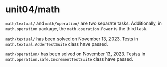 # unit04/math

`math/textual/` and `math/operation/` are two separate tasks.
Additionally, in `math.operation` package, the `math.operation.Power` is the third task.

`math/textual/` has been solved on November 13, 2023.
Tests in `math.textual.AdderTestSuite` class have passed.

`math/operation/` has been solved on November 13, 2023.
Testss in `math.operation.safe.IncrementTestSuite` class have passed.
